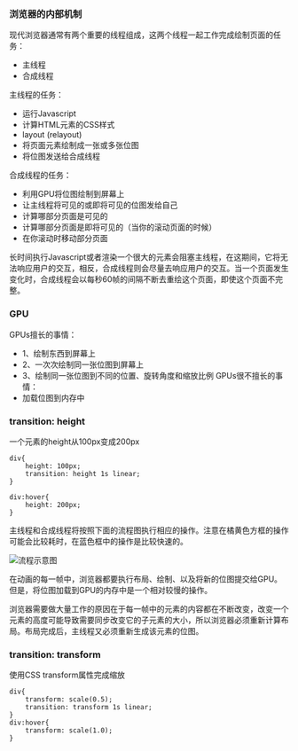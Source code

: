 ### 浏览器的内部机制
现代浏览器通常有两个重要的线程组成，这两个线程一起工作完成绘制页面的任务：
- 主线程
- 合成线程

主线程的任务：
- 运行Javascript
- 计算HTML元素的CSS样式
- layout (relayout)
- 将页面元素绘制成一张或多张位图
- 将位图发送给合成线程

合成线程的任务：
- 利用GPU将位图绘制到屏幕上
- 让主线程将可见的或即将可见的位图发给自己
- 计算哪部分页面是可见的
- 计算哪部分页面是即将可见的（当你的滚动页面的时候）
- 在你滚动时移动部分页面

长时间执行Javascript或者渲染一个很大的元素会阻塞主线程，在这期间，它将无法响应用户的交互，相反，合成线程则会尽量去响应用户的交互。当一个页面发生变化时，合成线程会以每秒60帧的间隔不断去重绘这个页面，即使这个页面不完整。

### GPU
GPUs擅长的事情：
- 1、绘制东西到屏幕上
- 2、一次次绘制同一张位图到屏幕上
- 3、绘制同一张位图到不同的位置、旋转角度和缩放比例
GPUs很不擅长的事情：
- 加载位图到内存中

### transition: height
一个元素的height从100px变成200px
```
div{
    height: 100px;
    transition: height 1s linear;
}

div:hover{
    height: 200px;
}
```

主线程和合成线程将按照下面的流程图执行相应的操作。注意在橘黄色方框的操作可能会比较耗时，在蓝色框中的操作是比较快速的。

![流程示意图](http://ww1.sinaimg.cn/large/8b2b1aafly1ftghup4v72j20qm153wgt.jpg)

在动画的每一帧中，浏览器都要执行布局、绘制、以及将新的位图提交给GPU。但是，将位图加载到GPU的内存中是一个相对较慢的操作。

浏览器需要做大量工作的原因在于每一帧中的元素的内容都在不断改变，改变一个元素的高度可能导致需要同步改变它的子元素的大小，所以浏览器必须重新计算布局。布局完成后，主线程又必须重新生成该元素的位图。

### transition: transform
使用CSS transform属性完成缩放
```
div{
    transform: scale(0.5);
    transition: transform 1s linear;
}
div:hover{
    transform: scale(1.0);
}
```